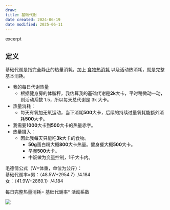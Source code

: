 ```yaml
---
draw:
title: 基础代谢
date created: 2024-06-19
date modified: 2025-06-11
---
```


excerpt

<!-- more -->

## 定义

基础代谢是指完全静止的热量消耗，加上 [食物热消耗](食物热消耗) 以及活动热消耗，就是完整基本消耗。

- 我的每日代谢热量
	- 根据健身房的体脂秤，我估算我的基础代谢是**2k**大卡，平时稍微动一动，则活动系数 1.5，所以每天总代谢是 3k 大卡。
- 热量消耗：
	- 每天有氧加无氧运动，当下消耗**500**大卡，后续的持续过量氧耗能额外消耗**500**大卡。
- 我需要**1000**大卡到**500**大卡的热量赤字。
- 热量摄入：
	- 因此我每天只能吃**3k**大卡的食物。
		- **50g**蛋白粉大概**800**大卡热量。健身餐大概**500**大卡。
		- 早餐**500**大卡。
		- 中饭做为变量控制，**1**千大卡内。

毛德倩公式（W=体重，单位为公斤）：  
基础代谢率=男：（48.5W+2954.7）/4.184  
女：（41.9W+2869.1）/4.184

每日完整热量消耗= 基础代谢率\* 活动系数

![](https://img.oldwinter.top/20221205233011.png)
